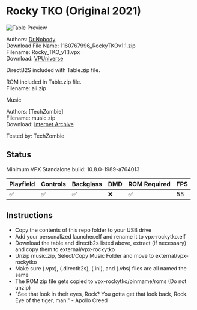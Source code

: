 # Rocky TKO (Original 2021)

![Table Preview](https://vpuniverse.com/screenshots/monthly_2021_09/Rocky_Single_Screen.PNG.a15cea7cf3ae4f33daee108cd969cb4f.PNG)

Authors: [Dr.Nobody](https://vpuniverse.com/profile/31560-drnobody/)  
Download File Name: 1160767996_RockyTKOv1.1.zip  
Filename: Rocky_TKO_v1.1.vpx  
Download: [VPUniverse](https://vpuniverse.com/files/file/7604-rocky-tko-tribute/)

DirectB2S included with Table.zip file. 

ROM included in Table.zip file.  
Filename: ali.zip

Music

Authors: [TechZombie]  
Filename: music.zip  
Download: [Internet Archive](https://archive.org/details/music_202501)

Tested by: TechZombie

## Status 

Minimum VPX Standalone build: 10.8.0-1989-a764013

| Playfield | Controls | Backglass | DMD | ROM Required | FPS | 
|-----------|----------|-----------|-----|--------------|-----|
| :white_check_mark: | :white_check_mark: | :white_check_mark: | :x: | :white_check_mark: | 55 |

## Instructions

- Copy the contents of this repo folder to your USB drive
- Add your personalized launcher.elf and rename it to vpx-rockytko.elf
- Download the table and directb2s listed above, extract (if necessary) and copy them to external/vpx-rockytko
- Unzip music.zip, Select/Copy Music Folder and move to external/vpx-rockytko
- Make sure (.vpx), (.directb2s), (.ini), and (.vbs) files are all named the same
- The ROM zip file gets copied to vpx-rockytko/pinmame/roms (Do not unzip)
- "See that look in their eyes, Rock? You gotta get that look back, Rock. Eye of the tiger, man." - Apollo Creed
